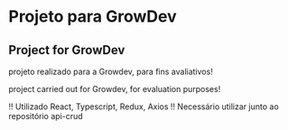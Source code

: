 # Projeto para GrowDev

## Project for GrowDev

projeto realizado para a Growdev, para fins avaliativos!

project carried out for Growdev, for evaluation purposes!

!! Utilizado React, Typescript, Redux, Axios
!! Necessário utilizar junto ao repositório api-crud

